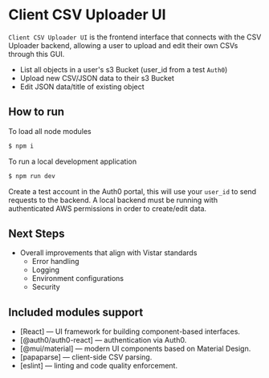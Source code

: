 # Client CSV Uploader UI

`Client CSV Uploader UI` is the frontend interface that connects with the CSV Uploader backend, allowing a user to upload and edit their own CSVs through this GUI.

- List all objects in a user's s3 Bucket (user_id from a test `Auth0`)
- Upload new CSV/JSON data to their s3 Bucket
- Edit JSON data/title of existing object

## How to run

To load all node modules 
```sh
$ npm i
```
To run a local development application

```sh
$ npm run dev
```
Create a test account in the Auth0 portal, this will use your `user_id` to send requests to the backend. A local backend must be running with authenticated AWS permissions in order to create/edit data.

## Next Steps

- Overall improvements that align with Vistar standards
  - Error handling
  - Logging
  - Environment configurations
  - Security

## Included modules support

- [React] — UI framework for building component-based interfaces.
- [@auth0/auth0-react] — authentication via Auth0.
- [@mui/material] — modern UI components based on Material Design.
- [papaparse] — client-side CSV parsing.
- [eslint] — linting and code quality enforcement.